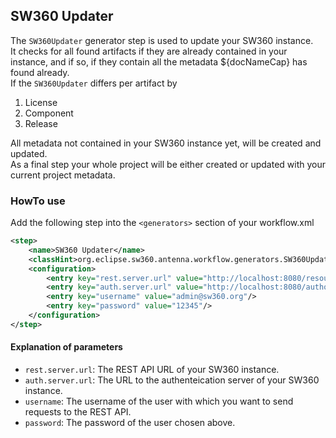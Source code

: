 ## SW360 Updater
The `SW360Updater` generator step is used to update your SW360 instance.   
It checks for all found artifacts if they are already contained in your instance, 
and if so, if they contain all the metadata ${docNameCap} has found already.  
If the `SW360Updater` differs per artifact by 

1. License
2. Component
3. Release

All metadata not contained in your SW360 instance yet, will be created and updated.  
As a final step your whole project will be either created or updated with your current project metadata. 

### HowTo use
Add the following step into the `<generators>` section of your workflow.xml

```xml
<step>
    <name>SW360 Updater</name>
    <classHint>org.eclipse.sw360.antenna.workflow.generators.SW360Updater</classHint>                   
    <configuration>
        <entry key="rest.server.url" value="http://localhost:8080/resource/api"/>
        <entry key="auth.server.url" value="http://localhost:8080/authorization"/>
        <entry key="username" value="admin@sw360.org"/>
        <entry key="password" value="12345"/>
    </configuration>
</step>
```

#### Explanation of parameters
* `rest.server.url`: The REST API URL of your SW360 instance.
* `auth.server.url`: The URL to the authenteication server of your SW360 instance.
* `username`: The username of the user with which you want to send requests to the REST API.
* `password`: The password of the user chosen above.